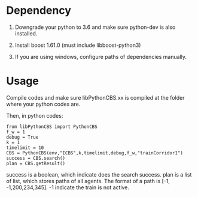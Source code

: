 # Dependency

1. Downgrade your python to 3.6 and make sure python-dev is also installed.

2. Install boost 1.61.0 (must include libboost-python3)

3. If you are using windows, configure paths of dependencies manually.

# Usage

Compile codes and make sure libPythonCBS.xx is compiled at the folder where your python codes are.

Then, in python codes:

```
from libPythonCBS import PythonCBS
f_w = 1
debug = True
k = 1
timelimit = 10
CBS = PythonCBS(env,"ICBS",k,timelimit,debug,f_w,"trainCorridor1")
success = CBS.search()
plan = CBS.getResult()
```
success is a boolean, which indicate does the search success.
plan is a list of list, which stores paths of all agents. The format of a path is \[-1, -1,200,234,345\]. -1 indicate the train is not active.
